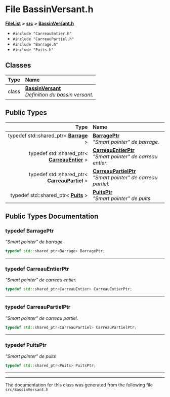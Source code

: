 

# File BassinVersant.h



[**FileList**](files.md) **>** [**src**](dir_68267d1309a1af8e8297ef4c3efbcdba.md) **>** [**BassinVersant.h**](BassinVersant_8h.md)





* `#include "CarreauEntier.h"`
* `#include "CarreauPartiel.h"`
* `#include "Barrage.h"`
* `#include "Puits.h"`















## Classes

| Type | Name |
| ---: | :--- |
| class | [**BassinVersant**](classBassinVersant.md) <br>_Definition du bassin versant._  |


## Public Types

| Type | Name |
| ---: | :--- |
| typedef std::shared\_ptr&lt; [**Barrage**](classBarrage.md) &gt; | [**BarragePtr**](#typedef-barrageptr)  <br>_"Smart pointer" de barrage._  |
| typedef std::shared\_ptr&lt; [**CarreauEntier**](classCarreauEntier.md) &gt; | [**CarreauEntierPtr**](#typedef-carreauentierptr)  <br>_"Smart pointer" de carreau entier._  |
| typedef std::shared\_ptr&lt; [**CarreauPartiel**](classCarreauPartiel.md) &gt; | [**CarreauPartielPtr**](#typedef-carreaupartielptr)  <br>_"Smart pointer" de carreau partiel._  |
| typedef std::shared\_ptr&lt; [**Puits**](classPuits.md) &gt; | [**PuitsPtr**](#typedef-puitsptr)  <br>_"Smart pointer" de puits_  |
















































## Public Types Documentation




### typedef BarragePtr 

_"Smart pointer" de barrage._ 
```C++
typedef std::shared_ptr<Barrage> BarragePtr;
```




<hr>



### typedef CarreauEntierPtr 

_"Smart pointer" de carreau entier._ 
```C++
typedef std::shared_ptr<CarreauEntier> CarreauEntierPtr;
```




<hr>



### typedef CarreauPartielPtr 

_"Smart pointer" de carreau partiel._ 
```C++
typedef std::shared_ptr<CarreauPartiel> CarreauPartielPtr;
```




<hr>



### typedef PuitsPtr 

_"Smart pointer" de puits_ 
```C++
typedef std::shared_ptr<Puits> PuitsPtr;
```




<hr>

------------------------------
The documentation for this class was generated from the following file `src/BassinVersant.h`

